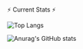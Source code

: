 

⚡ Current Stats ⚡

![Top Langs](https://github-readme-stats.vercel.app/api/top-langs/?username=sherlockmoriarity&layout=compact)

![Anurag's GitHub stats](https://github-readme-stats.vercel.app/api?username=sherlockmoriarity&show_icons=true&theme=transparent)




